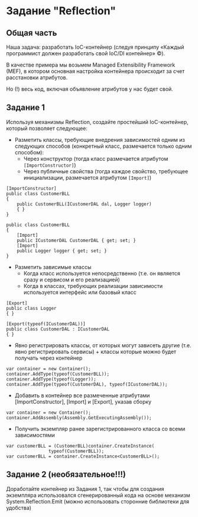 # Задание "Reflection"

## Общая часть
Наша задача: разработать IoC-контейнер (следуя принципу «Каждый программист должен разработать свой IoC/DI контейнер» ©).

В качестве примера мы возьмем Managed Extensibility Framework (MEF), в котором основная настройка контейнера происходит за счет расстановки атрибутов. 

Но (!) весь код, включая объявление атрибутов у нас будет свой.


## Задание 1
Используя механизмы Reflection, создайте простейший IoC-контейнер, который позволяет следующее:

- Разметить классы, требующие внедрения зависимостей одним из следующих способов (конкретный класс, размечается только одним способом):
    - Через конструктор (тогда класс размечается атрибутом `[ImportConstructor]`)
    - Через публичные свойства (тогда каждое свойство, требующее инициализации,  размечается атрибутом `[Import]`)

``` CSharp
[ImportConstructor]
public class CustomerBLL
{
    public CustomerBLL(ICustomerDAL dal, Logger logger)
    { }
}
```
``` CSharp
public class CustomerBLL
{
    [Import]
    public ICustomerDAL CustomerDAL { get; set; }
    [Import]
    public Logger logger { get; set; }
}
```
   
- Разметить зависимые классы
    - Когда класс используется непосредственно (т.е. он является сразу и сервисом и его реализацией)
    - Когда в классах, требующих реализации зависимости используется интерфейс или базовый класс

``` CSharp
[Export]
public class Logger
{ }
```

``` CSharp
[Export(typeof(ICustomerDAL))]
public class CustomerDAL : ICustomerDAL
{ }
```

- Явно регистрировать классы, от которых могут зависеть другие (т.е. явно регистрировать сервисы) + классы которые можно будет получать через контейнер
``` CSharp
var container = new Container();
container.AddType(typeof(CustomerBLL));
container.AddType(typeof(Logger));
container.AddType(typeof(CustomerDAL), typeof(ICustomerDAL));
```

- Добавить в контейнер все размеченные атрибутами [ImportConstructor], [Import] и [Export], указав сборку
``` CSharp
var container = new Container();
container.AddAssembly(Assembly.GetExecutingAssembly());
```

- Получить экземпляр ранее зарегистрированного класса со всеми зависимостями 
``` CSharp
var customerBLL = (CustomerBLL)container.CreateInstance(
                typeof(CustomerBLL));
var customerBLL = container.CreateInstance<CustomerBLL>();
```

## Задание 2 (необязательное!!!) 
Доработайте контейнер из Задания 1, так чтобы для создания экземпляра использовался сгенерированный кода на основе механизм System.Reflection.Emit (можно использовать сторонние библиотеки для удобства)